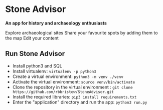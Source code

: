 # Stone Advisor

**An app for history and archaeology enthusiasts**

Explore archaeological sites
Share your favourite spots by adding them to the map
Edit your content

## Run Stone Advisor

- Install python3 and SQL
- Install virtualenv: `virtualenv -p python3`
- Create a virtual environment: `python3 -m venv ./venv`
- Activate the virtual environment: `source venv/bin/activate`
- Clone the repository in the virtual environment : `git clone https://github.com/rbbristow/StoneAdvisor.git`
- Install the required libraries: `pip3 install requirements.txt`
- Enter the "application" directory and run the app: `python3 run.py`
    
    

